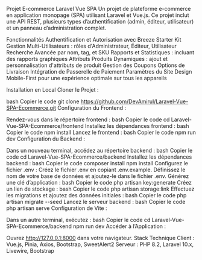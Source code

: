 Projet E-commerce Laravel Vue SPA
Un projet de plateforme e-commerce en application monopage (SPA) utilisant Laravel et Vue.js. Ce projet inclut une API REST, plusieurs types d’authentification (admin, éditeur, utilisateur) et un panneau d’administration complet.

Fonctionnalités
Authentification et Autorisation avec Breeze Starter Kit
Gestion Multi-Utilisateurs : rôles d'Administrateur, Éditeur, Utilisateur
Recherche Avancée par nom, tag, et SKU
Rapports et Statistiques : incluant des rapports graphiques
Attributs Produits Dynamiques : ajout et personnalisation d'attributs de produit
Gestion des Coupons
Options de Livraison
Intégration de Passerelle de Paiement
Paramètres du Site
Design Mobile-First pour une expérience optimale sur tous les appareils


Installation en Local
Cloner le Projet :

bash
Copier le code
git clone https://github.com/DevAmirul/Laravel-Vue-SPA-Ecommerce.git
Configuration du Frontend :

Rendez-vous dans le répertoire frontend :
bash
Copier le code
cd Laravel-Vue-SPA-Ecommerce/frontend
Installez les dépendances frontend :
bash
Copier le code
npm install
Lancez le frontend :
bash
Copier le code
npm run dev
Configuration du Backend :

Dans un nouveau terminal, accédez au répertoire backend :
bash
Copier le code
cd Laravel-Vue-SPA-Ecommerce/backend
Installez les dépendances backend :
bash
Copier le code
composer install
npm install
Configurez le fichier .env :
Créez le fichier .env en copiant .env.example.
Définissez le nom de votre base de données et ajoutez-le dans le fichier .env.
Générez une clé d’application :
bash
Copier le code
php artisan key:generate
Créez un lien de stockage :
bash
Copier le code
php artisan storage:link
Effectuez les migrations et ajoutez des données initiales :
bash
Copier le code
php artisan migrate --seed
Lancez le serveur backend :
bash
Copier le code
php artisan serve
Configuration de Vite :

Dans un autre terminal, exécutez :
bash
Copier le code
cd Laravel-Vue-SPA-Ecommerce/backend
npm run dev
Accéder à l’Application :

Ouvrez http://127.0.0.1:8000 dans votre navigateur.
Stack Technique
Client : Vue.js, Pinia, Axios, Bootstrap, SweetAlert2
Serveur : PHP 8.2, Laravel 10.x, Livewire, Bootstrap

